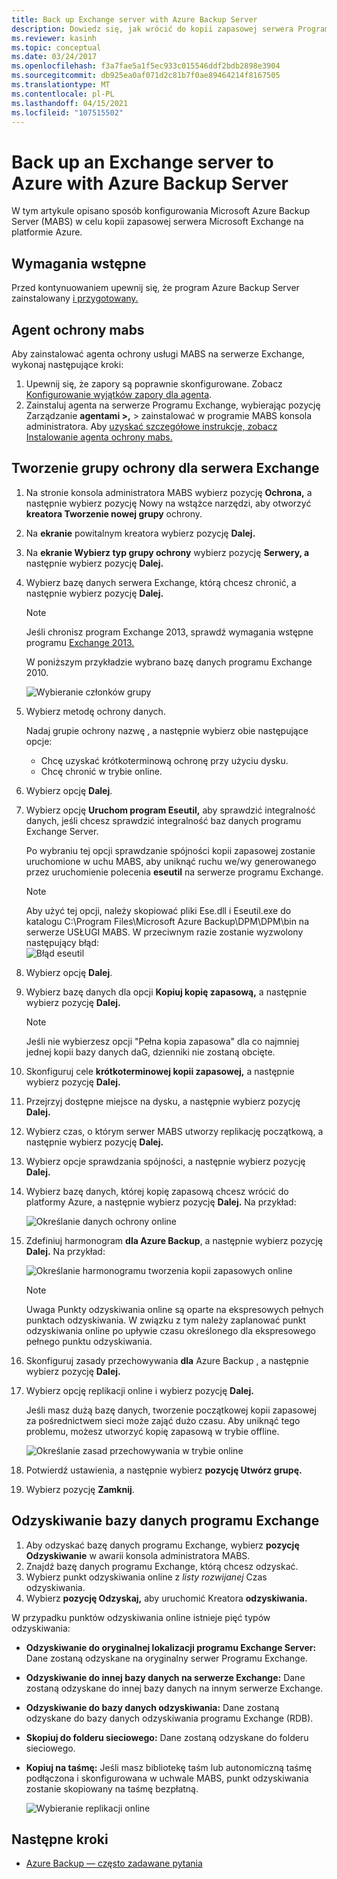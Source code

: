 ```yaml
---
title: Back up Exchange server with Azure Backup Server
description: Dowiedz się, jak wrócić do kopii zapasowej serwera Programu Exchange Azure Backup użyciu Azure Backup Server
ms.reviewer: kasinh
ms.topic: conceptual
ms.date: 03/24/2017
ms.openlocfilehash: f3a7fae5a1f5ec933c015546ddf2bdb2898e3904
ms.sourcegitcommit: db925ea0af071d2c81b7f0ae89464214f8167505
ms.translationtype: MT
ms.contentlocale: pl-PL
ms.lasthandoff: 04/15/2021
ms.locfileid: "107515502"
---
```

# <a name="back-up-an-exchange-server-to-azure-with-azure-backup-server"></a>Back up an Exchange server to Azure with Azure Backup Server

W tym artykule opisano sposób konfigurowania Microsoft Azure Backup Server (MABS) w celu kopii zapasowej serwera Microsoft Exchange na platformie Azure.  

## <a name="prerequisites"></a>Wymagania wstępne

Przed kontynuowaniem upewnij się, że program Azure Backup Server zainstalowany [i przygotowany.](backup-azure-microsoft-azure-backup.md)

## <a name="mabs-protection-agent"></a>Agent ochrony mabs

Aby zainstalować agenta ochrony usługi MABS na serwerze Exchange, wykonaj następujące kroki:

1. Upewnij się, że zapory są poprawnie skonfigurowane. Zobacz [Konfigurowanie wyjątków zapory dla agenta](/system-center/dpm/configure-firewall-settings-for-dpm).
2. Zainstaluj agenta na serwerze Programu Exchange, wybierając pozycję Zarządzanie **agentami >,** > zainstalować w programie MABS konsola administratora. Aby [uzyskać szczegółowe instrukcje, zobacz Instalowanie agenta ochrony mabs.](/system-center/dpm/deploy-dpm-protection-agent)

## <a name="create-a-protection-group-for-the-exchange-server"></a>Tworzenie grupy ochrony dla serwera Exchange

1. Na stronie konsola administratora MABS wybierz pozycję **Ochrona,** a następnie wybierz pozycję Nowy na wstążce narzędzi, aby otworzyć **kreatora Tworzenie nowej grupy** ochrony. 
2. Na **ekranie** powitalnym kreatora wybierz pozycję **Dalej.**
3. Na **ekranie Wybierz typ grupy ochrony** wybierz pozycję **Serwery, a** następnie wybierz pozycję **Dalej.**
4. Wybierz bazę danych serwera Exchange, którą chcesz chronić, a następnie wybierz pozycję **Dalej.**

   > [!NOTE]
   > Jeśli chronisz program Exchange 2013, sprawdź wymagania wstępne programu [Exchange 2013.](/system-center/dpm/back-up-exchange)
   >
   >

    W poniższym przykładzie wybrano bazę danych programu Exchange 2010.

    ![Wybieranie członków grupy](./media/backup-azure-backup-exchange-server/select-group-members.png)
5. Wybierz metodę ochrony danych.

    Nadaj grupie ochrony nazwę , a następnie wybierz obie następujące opcje:

   * Chcę uzyskać krótkoterminową ochronę przy użyciu dysku.
   * Chcę chronić w trybie online.
6. Wybierz opcję **Dalej**.
7. Wybierz opcję **Uruchom program Eseutil,** aby sprawdzić integralność danych, jeśli chcesz sprawdzić integralność baz danych programu Exchange Server.

    Po wybraniu tej opcji sprawdzanie spójności kopii zapasowej zostanie uruchomione w uchu MABS, aby uniknąć ruchu we/wy generowanego przez uruchomienie polecenia **eseutil** na serwerze programu Exchange.

   > [!NOTE]
   > Aby użyć tej opcji, należy skopiować pliki Ese.dll i Eseutil.exe do katalogu C:\Program Files\Microsoft Azure Backup\DPM\DPM\bin na serwerze USŁUGI MABS. W przeciwnym razie zostanie wyzwolony następujący błąd:  
   > ![Błąd eseutil](./media/backup-azure-backup-exchange-server/eseutil-error.png)
   >
   >
8. Wybierz opcję **Dalej**.
9. Wybierz bazę danych dla opcji **Kopiuj kopię zapasową,** a następnie wybierz pozycję **Dalej.**

   > [!NOTE]
   > Jeśli nie wybierzesz opcji "Pełna kopia zapasowa" dla co najmniej jednej kopii bazy danych daG, dzienniki nie zostaną obcięte.
   >
   >
10. Skonfiguruj cele **krótkoterminowej kopii zapasowej,** a następnie wybierz pozycję **Dalej.**
11. Przejrzyj dostępne miejsce na dysku, a następnie wybierz pozycję **Dalej.**
12. Wybierz czas, o którym serwer MABS utworzy replikację początkową, a następnie wybierz pozycję **Dalej.**
13. Wybierz opcje sprawdzania spójności, a następnie wybierz pozycję **Dalej.**
14. Wybierz bazę danych, której kopię zapasową chcesz wrócić do platformy Azure, a następnie wybierz pozycję **Dalej.** Na przykład:

    ![Określanie danych ochrony online](./media/backup-azure-backup-exchange-server/specify-online-protection-data.png)
15. Zdefiniuj harmonogram **dla Azure Backup**, a następnie wybierz pozycję **Dalej.** Na przykład:

    ![Określanie harmonogramu tworzenia kopii zapasowych online](./media/backup-azure-backup-exchange-server/specify-online-backup-schedule.png)

    > [!NOTE]
    > Uwaga Punkty odzyskiwania online są oparte na ekspresowych pełnych punktach odzyskiwania. W związku z tym należy zaplanować punkt odzyskiwania online po upływie czasu określonego dla ekspresowego pełnego punktu odzyskiwania.
    >
    >
16. Skonfiguruj zasady przechowywania **dla** Azure Backup , a następnie wybierz pozycję **Dalej.**
17. Wybierz opcję replikacji online i wybierz pozycję **Dalej.**

    Jeśli masz dużą bazę danych, tworzenie początkowej kopii zapasowej za pośrednictwem sieci może zająć dużo czasu. Aby uniknąć tego problemu, możesz utworzyć kopię zapasową w trybie offline.  

    ![Określanie zasad przechowywania w trybie online](./media/backup-azure-backup-exchange-server/specify-online-retention-policy.png)
18. Potwierdź ustawienia, a następnie wybierz **pozycję Utwórz grupę.**
19. Wybierz pozycję **Zamknij**.

## <a name="recover-the-exchange-database"></a>Odzyskiwanie bazy danych programu Exchange

1. Aby odzyskać bazę danych programu Exchange, wybierz **pozycję Odzyskiwanie** w awarii konsola administratora MABS.
2. Znajdź bazę danych programu Exchange, którą chcesz odzyskać.
3. Wybierz punkt odzyskiwania online z *listy rozwijanej* Czas odzyskiwania.
4. Wybierz **pozycję Odzyskaj,** aby uruchomić Kreatora **odzyskiwania.**

W przypadku punktów odzyskiwania online istnieje pięć typów odzyskiwania:

* **Odzyskiwanie do oryginalnej lokalizacji programu Exchange Server:** Dane zostaną odzyskane na oryginalny serwer Programu Exchange.
* **Odzyskiwanie do innej bazy danych na serwerze Exchange:** Dane zostaną odzyskane do innej bazy danych na innym serwerze Exchange.
* **Odzyskiwanie do bazy danych odzyskiwania:** Dane zostaną odzyskane do bazy danych odzyskiwania programu Exchange (RDB).
* **Skopiuj do folderu sieciowego:** Dane zostaną odzyskane do folderu sieciowego.
* **Kopiuj na taśmę:** Jeśli masz bibliotekę taśm lub autonomiczną taśmę podłączona i skonfigurowana w uchwale MABS, punkt odzyskiwania zostanie skopiowany na taśmę bezpłatną.

    ![Wybieranie replikacji online](./media/backup-azure-backup-exchange-server/choose-online-replication.png)

## <a name="next-steps"></a>Następne kroki

* [Azure Backup — często zadawane pytania](backup-azure-backup-faq.yml)
